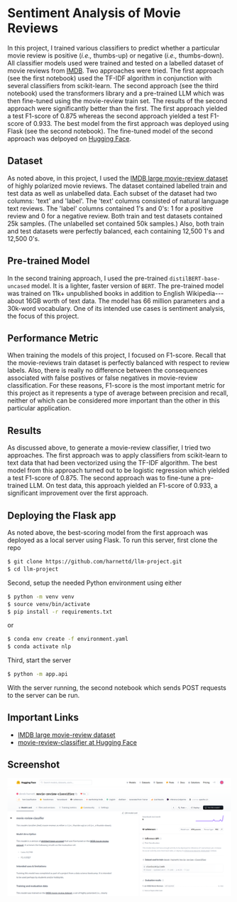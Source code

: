 # Sentiment Analysis of Movie Reviews

In this project, I trained various classifiers to predict whether a particular movie review is positive (*i.e.,* thumbs-up) or negative (*i.e.,* thumbs-down). All classifier models used were trained and tested on a labelled dataset of movie reviews from [IMDB](https://www.imdb.com/). Two approaches were tried. The first approach (see the first notebook) used the TF-IDF algorithm in conjunction with several classifiers from scikit-learn. The second approach (see the third notebook) used the transformers library and a pre-trained LLM which was then fine-tuned using the movie-review train set. The results of the second approach were significantly better than the first. The first approach yielded a test F1-score of 0.875 whereas the second approach yielded a test F1-score of 0.933. The best model from the first approach was deployed using Flask (see the second notebook). The fine-tuned model of the second approach was delpoyed on [Hugging Face](https://huggingface.co/derek-harnett/movie-review-classifier#movie-review-classifier).

## Dataset

As noted above, in this project, I used the [IMDB large movie-review dataset](https://huggingface.co/datasets/stanfordnlp/imdb) of highly polarized movie reviews. The dataset contained labelled train and test data as well as unlabelled data. Each subset of the dataset had two columns: 'text' and 'label'. The 'text' columns consisted of natural language text reviews. The 'label' columns contained 1's and 0's: 1 for a positive review and 0 for a negative review. Both train and test datasets contained 25k samples. (The unlabelled set contained 50k samples.) Also, both train and test datasets were perfectly balanced, each containing 12,500 1's and 12,500 0's.

## Pre-trained Model

In the second training approach, I used the pre-trained `distilBERT-base-uncased` model. It is a lighter, faster version of `BERT`. The pre-trained model was trained on 11k+ unpublished books in addition to English Wikipedia---about 16GB worth of text data. The model has 66 million parameters and a 30k-word vocabulary. One of its intended use cases is sentiment analysis, the focus of this project.

## Performance Metric

When training the models of this project, I focused on F1-score. Recall that the movie-reviews train dataset is perfectly balanced with respect to review labels. Also, there is really no difference between the consequences associated with false postives or false negatives in movie-review classification. For these reasons, F1-score is the most important metric for this project as it represents a type of average between precision and recall, neither of which can be considered more important than the other in this particular application. 

## Results

As discussed above, to generate a movie-review classifier, I tried two approaches. The first approach was to apply classifiers from scikit-learn to text data that had been vectorized using the TF-IDF algorithm. The best model from this approach turned out to be logistic regression which yielded a test F1-score of 0.875. The second approach was to fine-tune a pre-trained LLM. On test data, this approach yielded an F1-score of 0.933, a significant improvement over the first approach.

## Deploying the Flask app

As noted above, the best-scoring model from the first approach was deployed as a local server using Flask. To run this server, first clone the repo 

```bash
$ git clone https://github.com/harnettd/llm-project.git
$ cd llm-project
```

Second, setup the needed Python environment using either

```bash
$ python -m venv venv
$ source venv/bin/activate
$ pip install -r requirements.txt
```

or

```bash
$ conda env create -f environment.yaml
$ conda activate nlp 
```

Third, start the server

```bash
$ python -m app.api
```

With the server running, the second notebook which sends POST requests to the server can be run.

## Important Links

- [IMDB large movie-review dataset](https://huggingface.co/datasets/stanfordnlp/imdb)
- [movie-review-classifier at Hugging Face](https://huggingface.co/derek-harnett/movie-review-classifier)

## Screenshot

![movie-review-classifier at Hugging Face screenshot](./images/screenshot-huggingface.png)
